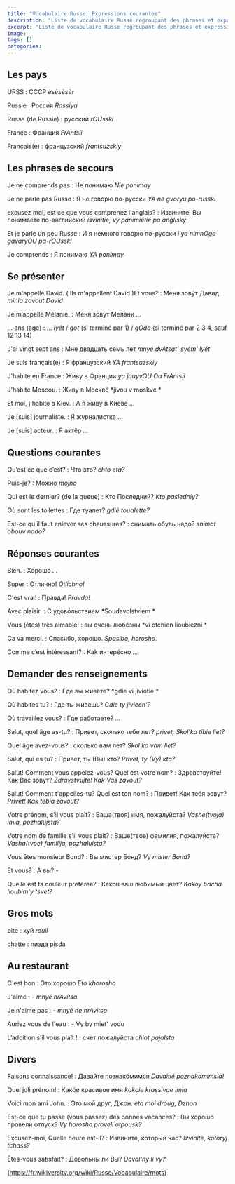 ```yaml
---
title: "Vocabulaire Russe: Expressions courantes"
description: "Liste de vocabulaire Russe regroupant des phrases et expressions courantes en phonétique."
excerpt: "Liste de vocabulaire Russe regroupant des phrases et expressions courantes en phonétique."
image:
tags: []
categories:
---
```

## Les pays

URSS
: СССР
*èsèsèsèr*

Russie
: Россия
*Rossiya*

Russe (de Russie)
: русский
*rOUsski*

Françe
: Франция
*FrAntsii*

Français(e)
: французский
*frantsuzskiy*


## Les phrases de secours

Je ne comprends pas
: Не понимаю
*Nie ponimay*

Je ne parle pas Russe
: Я не говорю по-русски
*YA ne gvoryu po-russki*

excusez moi, est ce que vous comprenez l'anglais?
: Извините, Вы понимаете по-английски?
*isvinitie, vy panimiétié pa anglisky*

Et je parle un peu Russe
: И я немного говорю по-русски
*i ya nimnOga gavaryOU pa-rOUsski*

Je comprends
: Я понимаю
*YA ponimay*


## Se présenter

Je m'appelle David. ( Ils m'appellent David )Et vous?
: Меня зoвýт Давид
*minia zavout David*

Je m’appelle Mélanie.
: Меня зoвýт Мелани
*...*

... ans (age)
: ... *lyét* / *got* (si terminé par 1) / *gOda* (si terminé par 2 3 4, sauf 12 13 14)

J'ai vingt sept ans
: Мне двадцать семь лет
*mnyé dvAtsat' syém' lyét*

Je suis français(e)
: Я французский
*YA frantsuzskiy*

J'habite en France
: Живу в Франции
*ya jouyvOU Oa FrAntsii*

J'habite Moscou.
: Живу в Москвé
*jivou v moskve *

Et moi, j'habite à Kiev.
: А я живу в Киеве
*...*

Je [suis] journaliste.
: Я журналистка
*...*

Je [suis] acteur.
: Я актëр
*...*


## Questions courantes

Qu’est ce que c’est?
: Что это?
*chto eta?*

Puis-je?
: Mожно
*mojno*

Qui est le dernier? (de la queue)
: Kто Последний?
*Kto pasledniy?*

Où sont les toilettes
: Где туалет?
*gdié toualette?*

Est-ce qu’il faut enlever ses chaussures?
: cнимать обувь надо?
*snimat obouv nado?*


## Réponses courantes

Bien.
: Xopoшó
*...*

Super
: Отлично!
*Otlichno!*

С'est vrai!
: Прáвда!
*Pravda!*

Avec plaisir.
: C удoвóльcтвиeм
*Soudavolstviem *

Vous (êtes) très aimable!
: вы очень любéзны
*vi otchien lioubiezni *

Ça va merci.
: Спасибо, хорошо.
*Spasibo, horosho.*

Comme c’est intéressant?
: Kak интерéсно
*...*


## Demander des renseignements

Où habitez vous?
: Где вы живëте?
*gdie vi jiviotie *

Où habites tu?
: Где ты живешь?
*Gdie ty jiviech'?*

Où travaillez vous?
: Где работаете?
*...*

Salut, quel âge as-tu?
: Привет, сколько тебe лeт?
*privet, Skol'ka tibie liet?*

Quel âge avez-vous?
: сколько вaм лeт?
*Skol'ka vam liet?*

Salut, qui es tu?
: Привет, ты (Вы) кто?
*Privet, ty (Vy) kto?*

Salut! Comment vous appelez-vous? Quel est votre nom?
: Здравствуйте! Как Вас зовут?
*Zdravstvujte! Kak Vas zavout?*

Salut! Comment t'appelles-tu? Quel est ton nom?
: Привет! Как тебя зовут?
*Privet! Kak tebia zavout?*

Votre prénom, s'il vous plaît?
: Ваша(твоя) имя, пожалуйста?
*Vashe(tvoja) imia, pozhalujsta?*

Votre nom de famille s'il vous plait?
: Ваше(твое) фамилия, пожалуйста?
*Vasha(tvoe) familija, pozhalujsta?*

Vous êtes monsieur Bond?
: Вы мистер Бонд?
*Vy mister Bond?*

Et vous?
: А вы?
*-*

Quelle est ta couleur préférée?
: Какой ваш любимый цвет?
*Kakoy bacha lioubim'y tsvet?*


## Gros mots

bite
: хуй
*rouil*

chatte
: пизда
pisda


## Au restaurant

C'est bon
: Это хорошо
*Eto khorosho*

J'aime
: -
*mnyé nrAvitsa*

Je n'aime pas
: -
*mnyé ne nrAvitsa*

Auriez vous de l'eau
: -
Vy by miet' vodu

L’addition s’il vous plaît !
: счет пожалуйста
*chiot pajalsta*


## Divers

Faisons connaissance!
: Дaвáйтe пoзнaкóмимcя
*Davaitié poznakomimsia!*

Quel joli prénom!
: Какóе красивое имя
*kakoie krassivae imia*

Voici mon ami John.
: Это мой друг, Джон.
*eta moi droug, Dzhon*

Est-ce que tu passe (vous passez) des bonnes vacances?
: Вы хорошо провели отпуск?
*Vy horosho proveli otpousk?*

Excusez-moi, Quelle heure est-il?
: Извините, который час?
*Izvinite, kotoryj tchass?*

Êtes-vous satisfait?
: Довольны ли Вы?
*Dovol'ny li vy?*

(https://fr.wikiversity.org/wiki/Russe/Vocabulaire/mots)
